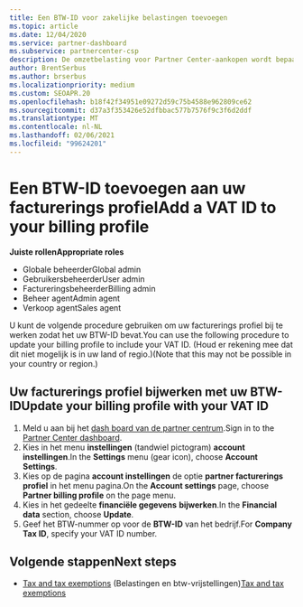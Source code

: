 ```yaml
---
title: Een BTW-ID voor zakelijke belastingen toevoegen
ms.topic: article
ms.date: 12/04/2020
ms.service: partner-dashboard
ms.subservice: partnercenter-csp
description: De omzetbelasting voor Partner Center-aankopen wordt bepaald door het adres van uw bedrijf. Bedrijven in sommige landen kunnen hun BTW-nummer of een lokaal equivalent opgeven.
author: BrentSerbus
ms.author: brserbus
ms.localizationpriority: medium
ms.custom: SEOAPR.20
ms.openlocfilehash: b18f42f34951e09272d59c75b4588e962809ce62
ms.sourcegitcommit: d37a3f353426e52dfbbac577b7576f9c3f6d2ddf
ms.translationtype: MT
ms.contentlocale: nl-NL
ms.lasthandoff: 02/06/2021
ms.locfileid: "99624201"
---
```

# <a name="add-a-vat-id-to-your-billing-profile"></a><span data-ttu-id="bccd5-104">Een BTW-ID toevoegen aan uw facturerings profiel</span><span class="sxs-lookup"><span data-stu-id="bccd5-104">Add a VAT ID to your billing profile</span></span>

<span data-ttu-id="bccd5-105">**Juiste rollen**</span><span class="sxs-lookup"><span data-stu-id="bccd5-105">**Appropriate roles**</span></span>

- <span data-ttu-id="bccd5-106">Globale beheerder</span><span class="sxs-lookup"><span data-stu-id="bccd5-106">Global admin</span></span>
- <span data-ttu-id="bccd5-107">Gebruikersbeheerder</span><span class="sxs-lookup"><span data-stu-id="bccd5-107">User admin</span></span>
- <span data-ttu-id="bccd5-108">Factureringsbeheerder</span><span class="sxs-lookup"><span data-stu-id="bccd5-108">Billing admin</span></span>
- <span data-ttu-id="bccd5-109">Beheer agent</span><span class="sxs-lookup"><span data-stu-id="bccd5-109">Admin agent</span></span>
- <span data-ttu-id="bccd5-110">Verkoop agent</span><span class="sxs-lookup"><span data-stu-id="bccd5-110">Sales agent</span></span>

<span data-ttu-id="bccd5-111">U kunt de volgende procedure gebruiken om uw facturerings profiel bij te werken zodat het uw BTW-ID bevat.</span><span class="sxs-lookup"><span data-stu-id="bccd5-111">You can use the following procedure to update your billing profile to include your VAT ID.</span></span> <span data-ttu-id="bccd5-112">(Houd er rekening mee dat dit niet mogelijk is in uw land of regio.)</span><span class="sxs-lookup"><span data-stu-id="bccd5-112">(Note that this may not be possible in your country or region.)</span></span>

## <a name="update-your-billing-profile-with-your-vat-id"></a><span data-ttu-id="bccd5-113">Uw facturerings profiel bijwerken met uw BTW-ID</span><span class="sxs-lookup"><span data-stu-id="bccd5-113">Update your billing profile with your VAT ID</span></span>

1. <span data-ttu-id="bccd5-114">Meld u aan bij het [dash board van de partner centrum](https://partner.microsoft.com/dashboard/).</span><span class="sxs-lookup"><span data-stu-id="bccd5-114">Sign in to the [Partner Center dashboard](https://partner.microsoft.com/dashboard/).</span></span>
2. <span data-ttu-id="bccd5-115">Kies in het menu **instellingen** (tandwiel pictogram) **account instellingen**.</span><span class="sxs-lookup"><span data-stu-id="bccd5-115">In the **Settings** menu (gear icon), choose **Account Settings**.</span></span>
3. <span data-ttu-id="bccd5-116">Kies op de pagina **account instellingen** de optie **partner facturerings profiel** in het menu pagina.</span><span class="sxs-lookup"><span data-stu-id="bccd5-116">On the **Account settings** page, choose **Partner billing profile** on the page menu.</span></span>
4. <span data-ttu-id="bccd5-117">Kies in het gedeelte **financiële gegevens** **bijwerken**.</span><span class="sxs-lookup"><span data-stu-id="bccd5-117">In the **Financial data** section, choose **Update**.</span></span>
5. <span data-ttu-id="bccd5-118">Geef het BTW-nummer op voor de **BTW-ID** van het bedrijf.</span><span class="sxs-lookup"><span data-stu-id="bccd5-118">For **Company Tax ID**, specify your VAT ID number.</span></span>

## <a name="next-steps"></a><span data-ttu-id="bccd5-119">Volgende stappen</span><span class="sxs-lookup"><span data-stu-id="bccd5-119">Next steps</span></span>

- <span data-ttu-id="bccd5-120">[Tax and tax exemptions](tax-and-tax-exemptions.md) (Belastingen en btw-vrijstellingen)</span><span class="sxs-lookup"><span data-stu-id="bccd5-120">[Tax and tax exemptions](tax-and-tax-exemptions.md)</span></span>
